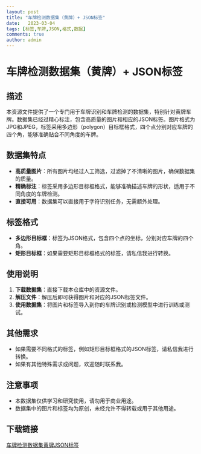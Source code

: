 ```yaml
---
layout: post
title: "车牌检测数据集（黄牌）+ JSON标签"
date:   2023-03-04
tags: [标签,车牌,JSON,格式,数据]
comments: true
author: admin
---
```

# 车牌检测数据集（黄牌）+ JSON标签

## 描述

本资源文件提供了一个专门用于车牌识别和车牌检测的数据集，特别针对黄牌车牌。数据集已经过精心标注，包含高质量的图片和相应的JSON标签。图片格式为JPG和JPEG，标签采用多边形（polygon）目标框格式，四个点分别对应车牌的四个角，能够准确贴合不同角度的车牌。

## 数据集特点

- **高质量图片**：所有图片均经过人工筛选，过滤掉了不清晰的图片，确保数据集的质量。
- **精确标注**：标签采用多边形目标框格式，能够准确描述车牌的形状，适用于不同角度的车牌检测。
- **直接可用**：数据集可以直接用于字符识别任务，无需额外处理。

## 标签格式

- **多边形目标框**：标签为JSON格式，包含四个点的坐标，分别对应车牌的四个角。
- **矩形目标框**：如果需要矩形目标框格式的标签，请私信我进行转换。

## 使用说明

1. **下载数据集**：直接下载本仓库中的资源文件。
2. **解压文件**：解压后即可获得图片和对应的JSON标签文件。
3. **使用数据集**：将图片和标签导入到你的车牌识别或检测模型中进行训练或测试。

## 其他需求

- 如果需要不同格式的标签，例如矩形目标框格式的JSON标签，请私信我进行转换。
- 如果有其他特殊需求或问题，欢迎随时联系我。

## 注意事项

- 本数据集仅供学习和研究使用，请勿用于商业用途。
- 数据集中的图片和标签均为原创，未经允许不得转载或用于其他用途。

## 下载链接

[车牌检测数据集黄牌JSON标签](https://pan.quark.cn/s/ceab1e32c40d)